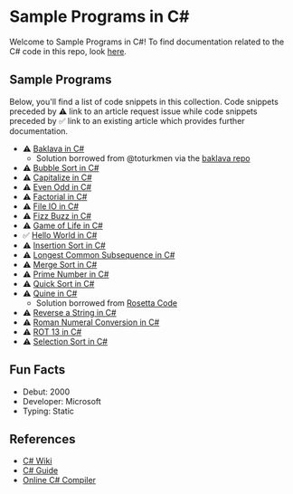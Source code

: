 # Sample Programs in C#

Welcome to Sample Programs in C#! To find documentation related to the C# code in 
this repo, look [here][trc-c-sharp-docs].

## Sample Programs

Below, you'll find a list of code snippets in this collection.
Code snippets preceded by :warning: link to an article request 
issue while code snippets preceded by :white_check_mark: link
to an existing article which provides further documentation.

- :warning: [Baklava in C#][baklava-article-issue]
  - Solution borrowed from @toturkmen via the [baklava repo][baklava-repo]
- :warning: [Bubble Sort in C#][bubble-sort-article-issue]
- :warning: [Capitalize in C#][capitalize-article-issue]
- :warning: [Even Odd in C#][even-odd-article-issue]
- :warning: [Factorial in C#][factorial-article-issue]
- :warning: [File IO in C#][file-io-article-issue]
- :warning: [Fizz Buzz in C#][fizz-buzz-article-issue]
- :warning: [Game of Life in C#][game-of-life-article-issue]
- :white_check_mark: [Hello World in C#][hello-world-article]
- :warning: [Insertion Sort in C#][insertion-sort-article-issue]
- :warning: [Longest Common Subsequence in C#][lcs-article-issue]
- :warning: [Merge Sort in C#][merge-sort-article-issue]
- :warning: [Prime Number in C#][prime-number-article-issue]
- :warning: [Quick Sort in C#][quick-sort-article-issue]
- :warning: [Quine in C#][quine-article-issue]
  - Solution borrowed from [Rosetta Code][rosetta-code-quine]
- :warning: [Reverse a String in C#][reverse-string-article-issue]
- :warning: [Roman Numeral Conversion in C#][roman-numeral-article-issue]
- :warning: [ROT 13 in C#][rot-13-article-issue]
- :warning: [Selection Sort in C#][selection-sort-article-issue]

## Fun Facts

- Debut: 2000
- Developer: Microsoft
- Typing: Static

## References

- [C# Wiki][c-sharp-wiki]
- [C# Guide][c-sharp-website]
- [Online C# Compiler][c-sharp-online-editor]

[baklava-repo]: https://github.com/toturkmen/baklava
[c-sharp-wiki]: https://en.wikipedia.org/wiki/C_Sharp_(programming_language)
[c-sharp-website]: https://docs.microsoft.com/en-us/dotnet/csharp/
[c-sharp-online-editor]: https://www.jdoodle.com/compile-c-sharp-online
[rosetta-code-quine]: https://rosettacode.org/wiki/Quine#C.23
[trc-c-sharp-docs]: https://sample-programs.therenegadecoder.com/languages/c-sharp/

[hello-world-article]: https://therenegadecoder.com/code/hello-world-in-c-sharp/

[baklava-article-issue]: https://github.com/TheRenegadeCoder/sample-programs-website/issues/199
[bubble-sort-article-issue]: https://github.com/TheRenegadeCoder/sample-programs-website/issues/56
[capitalize-article-issue]: https://github.com/TheRenegadeCoder/sample-programs-website/issues/421
[even-odd-article-issue]: https://github.com/TheRenegadeCoder/sample-programs-website/issues/55
[factorial-article-issue]: https://github.com/TheRenegadeCoder/sample-programs-website/issues/54
[file-io-article-issue]: https://github.com/TheRenegadeCoder/sample-programs-website/issues/53
[fizz-buzz-article-issue]: https://github.com/TheRenegadeCoder/sample-programs-website/issues/218
[game-of-life-article-issue]: https://github.com/TheRenegadeCoder/sample-programs-website/issues/420
[insertion-sort-article-issue]: https://github.com/TheRenegadeCoder/sample-programs-website/issues/52
[lcs-article-issue]: https://github.com/TheRenegadeCoder/sample-programs-website/issues/75
[merge-sort-article-issue]: https://github.com/TheRenegadeCoder/sample-programs-website/issues/51
[prime-number-article-issue]: https://github.com/TheRenegadeCoder/sample-programs-website/issues/50
[quick-sort-article-issue]: https://github.com/TheRenegadeCoder/sample-programs-website/issues/49
[quine-article-issue]: https://github.com/TheRenegadeCoder/sample-programs-website/issues/48
[reverse-string-article-issue]: https://github.com/TheRenegadeCoder/sample-programs-website/issues/259
[roman-numeral-article-issue]: https://github.com/TheRenegadeCoder/sample-programs-website/issues/87
[rot-13-article-issue]: https://github.com/TheRenegadeCoder/sample-programs-website/issues/47
[selection-sort-article-issue]: https://github.com/TheRenegadeCoder/sample-programs-website/issues/46
